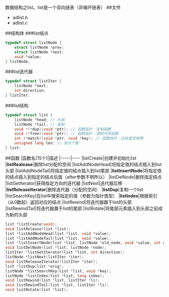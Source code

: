 数据结构之list。list是一个双向链表（非循环链表）
##文件
- adlist.h
- adlist.c

##结构体
###list结点
```c
typedef struct listNode {
    struct listNode *prev;
    struct listNode *next;
    void *value;
} listNode;
```
###list迭代器
```c
typedef struct listIter {
    listNode *next;
    int direction;
} listIter;
```
###list结构
```c
typedef struct list {
    listNode *head; // 头部
    listNode *tail; // 尾部
    void *(*dup)(void *ptr); // 函数指针：复制函数
    void (*free)(void *ptr); // 函数指针：清除内存函数
    int (*match)(void *ptr, void *key); // 函数指针：比较是否相等
    unsigned long len; // 结点个数
} list;
```
##函数
|函数名(15个)|描述
|-----|----
|listCreate|创建并初始化list
|**listRealease**|删除list分配的空间
|listAddNodeHead|将指定值的结点插入到list头部
|listAddNodeTail|将指定值的结点插入到list尾部
|**listInsertNode**|将指定值的结点插入到指定的结点后面（after参数不明所以）
|listDelNode|删除指定结点
|listGetIterator|获得指定方向的迭代器
|listNext|迭代器后移
|**listReleaseIterator**|删除迭代器（分配的空间）
|**listDup**|复制一个list
|listSearchKey|在list中搜索指定的值（参数为指针类型）
|**listIndex**|根据索引（从0数起）返回对应的结点
|listRewind|将迭代器置于list的头部
|listRewindTail|将迭代器置于list的尾部
|listRotate|将尾部元素插入到头部之前成为新的头部

```c
list *listCreate(void);
void listRelease(list *list);
list *listAddNodeHead(list *list, void *value);
list *listAddNodeTail(list *list, void *value);
list *listInsertNode(list *list, listNode *old_node, void *value, int after);
void listDelNode(list *list, listNode *node);
listIter *listGetIterator(list *list, int direction);
listNode *listNext(listIter *iter);
void listReleaseIterator(listIter *iter);
list *listDup(list *orig);
listNode *listSearchKey(list *list, void *key);
listNode *listIndex(list *list, long index);
void listRewind(list *list, listIter *li);
void listRewindTail(list *list, listIter *li);
void listRotate(list *list);
```